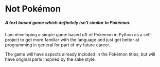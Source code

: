 # Not Pokémon
##### A text based game which definitely isn't similar to Pokémon.

I am developing a simple game based off of Pokémon in Python as a self-project to get more familiar with the language and just get better at programming in general for part of my future career.

The game will have aspects already included in the Pokémon titles, but will have original parts inspired by the sake style.
